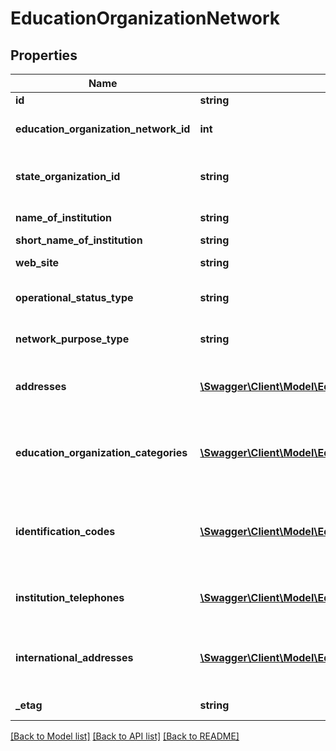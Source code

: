 # EducationOrganizationNetwork

## Properties
Name | Type | Description | Notes
------------ | ------------- | ------------- | -------------
**id** | **string** | The unique identifier of the resource. | [optional] 
**education_organization_network_id** | **int** | A unique number or alphanumeric code assigned to a network of education organizations. | [optional] 
**state_organization_id** | **string** | The identifier assigned to an education agency by the State Education Agency (SEA).  Also known as the State LEP ID.  NEDM: IdentificationCode, LEA Identifier (State) | [optional] 
**name_of_institution** | **string** | The full, legally accepted name of the institution.  NEDM: Name of Institution | [optional] 
**short_name_of_institution** | **string** | A short name for the institution. | [optional] 
**web_site** | **string** | The public web site address (URL) for the educational organization. | [optional] 
**operational_status_type** | **string** | A unique identifier used as Primary Key, not derived from business logic, when acting as Foreign Key, references the parent table. | [optional] 
**network_purpose_type** | **string** | A unique identifier used as Primary Key, not derived from business logic, when acting as Foreign Key, references the parent table. | [optional] 
**addresses** | [**\Swagger\Client\Model\EducationOrganizationAddress[]**](EducationOrganizationAddress.md) | An unordered collection of educationOrganizationAddresses.  The set of elements that describes an address, including the street address, city, state and ZIP code. | [optional] 
**education_organization_categories** | [**\Swagger\Client\Model\EducationOrganizationCategory[]**](EducationOrganizationCategory.md) | An unordered collection of educationOrganizationCategories.  The classification of the education agency within the geographic boundaries of a state according to the level of administrative and operational control granted by the state. | [optional] 
**identification_codes** | [**\Swagger\Client\Model\EducationOrganizationIdentificationCode[]**](EducationOrganizationIdentificationCode.md) | An unordered collection of educationOrganizationIdentificationCodes.  A unique number or alphanumeric code that is assigned to an education organization by a school, school system, state, or other agency or entity. | [optional] 
**institution_telephones** | [**\Swagger\Client\Model\EducationOrganizationInstitutionTelephone[]**](EducationOrganizationInstitutionTelephone.md) | An unordered collection of educationOrganizationInstitutionTelephones.  The 10-digit telephone number, including the area code, for the person. | [optional] 
**international_addresses** | [**\Swagger\Client\Model\EducationOrganizationInternationalAddress[]**](EducationOrganizationInternationalAddress.md) | An unordered collection of educationOrganizationInternationalAddresses.  The set of elements that describes an address, including the street address and country for international students. | [optional] 
**_etag** | **string** | A unique system-generated value that identifies the version of the resource. | [optional] 

[[Back to Model list]](../README.md#documentation-for-models) [[Back to API list]](../README.md#documentation-for-api-endpoints) [[Back to README]](../README.md)



